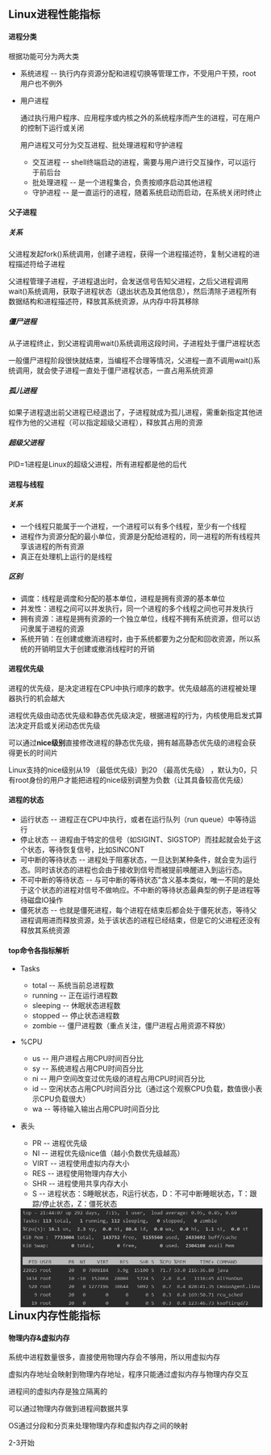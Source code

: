 ## Linux进程性能指标

#### 进程分类

根据功能可分为两大类

- 系统进程 -- 执行内存资源分配和进程切换等管理工作，不受用户干预，root用户也不例外

- 用户进程

  通过执行用户程序、应用程序或内核之外的系统程序而产生的进程，可在用户的控制下运行或关闭

  用户进程又可分为交互进程、批处理进程和守护进程
  - 交互进程 -- shell终端启动的进程，需要与用户进行交互操作，可以运行于前后台
  - 批处理进程 -- 是一个进程集合，负责按顺序启动其他进程
  - 守护进程 -- 是一直运行的进程，随着系统启动而启动，在系统关闭时终止



#### 父子进程

##### 关系

父进程发起fork()系统调用，创建子进程，获得一个进程描述符，复制父进程的进程描述符给子进程

父进程管理子进程，子进程退出时，会发送信号告知父进程，之后父进程调用wait()系统调用，获取子进程状态（退出状态及其他信息），然后清除子进程所有数据结构和进程描述符，释放其系统资源，从内存中将其移除



##### 僵尸进程

从子进程终止，到父进程调用wait()系统调用这段时间，子进程处于僵尸进程状态

一般僵尸进程阶段很快就结束，当编程不合理等情况，父进程一直不调用wait()系统调用，就会使子进程一直处于僵尸进程状态，一直占用系统资源



##### 孤儿进程

如果子进程退出前父进程已经退出了，子进程就成为孤儿进程，需重新指定其他进程作为他的父进程（可以指定超级父进程），释放其占用的资源



##### 超级父进程

PID=1进程是Linux的超级父进程，所有进程都是他的后代



#### 进程与线程

##### 关系

- 一个线程只能属于一个进程，一个进程可以有多个线程，至少有一个线程
- 进程作为资源分配的最小单位，资源是分配给进程的，同一进程的所有线程共享该进程的所有资源
- 真正在处理机上运行的是线程



##### 区别

- 调度：线程是调度和分配的基本单位，进程是拥有资源的基本单位
- 并发性：进程之间可以并发执行，同一个进程的多个线程之间也可并发执行
- 拥有资源：进程是拥有资源的一个独立单位，线程不拥有系统资源，但可以访问隶属于进程的资源
- 系统开销：在创建或撤消进程时，由于系统都要为之分配和回收资源，所以系统的开销明显大于创建或撤消线程时的开销



#### 进程优先级

进程的优先级，是决定进程在CPU中执行顺序的数字。优先级越高的进程被处理器执行的机会越大

进程优先级由动态优先级和静态优先级决定，根据进程的行为，内核使用启发式算法决定开启或关闭动态优先级

可以通过**nice级别**直接修改进程的静态优先级，拥有越高静态优先级的进程会获得更长的时间片

Linux支持的nice级别从19 （最低优先级）到20 （最高优先级） ，默认为0，只有root身份的用户才能把进程的nice级别调整为负数（让其具备较高优先级）



#### 进程的状态

- 运行状态 -- 进程正在CPU中执行，或者在运行队列（run queue）中等待运行
- 停止状态 -- 进程由于特定的信号（如SIGINT、SIGSTOP）而挂起就会处于这个状态，等待恢复信号，比如SINCONT
- 可中断的等待状态 -- 进程处于阻塞状态，一旦达到某种条件，就会变为运行态。同时该状态的进程也会由于接收到信号而被提前唤醒进入到运行态。
- 不可中断的等待状态 -- 与可中断的等待状态”含义基本类似，唯一不同的是处于这个状态的进程对信号不做响应。不中断的等待状态最典型的例子是进程等待磁盘IO操作
- 僵死状态 -- 也就是僵死进程，每个进程在结束后都会处于僵死状态，等待父进程调用进而释放资源，处于该状态的进程已经结束，但是它的父进程还没有释放其系统资源



#### top命令各指标解析

- Tasks
  - total -- 系统当前总进程数
  - running -- 正在运行进程数
  - sleeping -- 休眠状态进程数
  - stopped -- 停止状态进程数
  - zombie -- 僵尸进程数（重点关注，僵尸进程占用资源不释放）
- %CPU
  - us -- 用户进程占用CPU时间百分比
  - sy -- 系统进程占用CPU时间百分比
  - ni -- 用户空间改变过优先级的进程占用CPU时间百分比
  - id -- 空闲状态占用CPU时间百分比（通过这个观察CPU负载，数值很小表示CPU负载很大）
  - wa -- 等待输入输出占用CPU时间百分比

- 表头

  - PR -- 进程优先级
  - NI -- 进程优先级nice值（越小负数优先级越高）
  - VIRT -- 进程使用虚拟内存大小
  - RES -- 进程使用物理内存大小
  - SHR -- 进程使用共享内存大小
  - S -- 进程状态：S睡眠状态，R运行状态，D：不可中断睡眠状态，T：跟踪/停止状态，Z：僵死状态

  <img src=".\pic\top命令.jpg" style="zoom:80%; float:left" />









## Linux内存性能指标

#### 物理内存&虚拟内存

系统中进程数量很多，直接使用物理内存会不够用，所以用虚拟内存

虚拟内存地址会映射到物理内存地址，程序只能通过虚拟内存与物理内存交互

进程间的虚拟内存是独立隔离的

可以通过物理内存做到进程间数据共享

OS通过分段和分页来处理物理内存和虚拟内存之间的映射

2-3开始